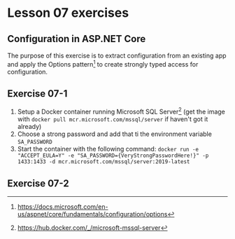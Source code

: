 # Lesson 07 exercises
## Configuration in ASP.NET Core
The purpose of this exercise is to extract configuration from an existing app and apply the Options pattern[^1] to create strongly typed access for configuration.


## Exercise 07-1
1. Setup a Docker container running Microsoft SQL Server[^2] (get the image with `docker pull mcr.microsoft.com/mssql/server` if haven't got it already)
2. Choose a strong password and add that ti the environment variable `SA_PASSWORD`
3. Start the container with the following command: `docker run -e "ACCEPT_EULA=Y" -e "SA_PASSWORD={VeryStrongPasswordHere!}" -p 1433:1433 -d mcr.microsoft.com/mssql/server:2019-latest`

## Exercise 07-2


[^1]: https://docs.microsoft.com/en-us/aspnet/core/fundamentals/configuration/options
[^2]: https://hub.docker.com/_/microsoft-mssql-server